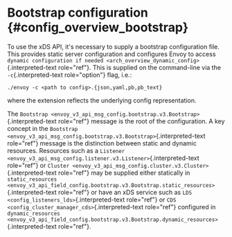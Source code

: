 Bootstrap configuration {#config_overview_bootstrap}
=======================

To use the xDS API, it\'s necessary to supply a bootstrap configuration
file. This provides static server configuration and configures Envoy to
access `dynamic
configuration if needed <arch_overview_dynamic_config>`{.interpreted-text
role="ref"}. This is supplied on the command-line via the
`-c`{.interpreted-text role="option"} flag, i.e.:

``` {.console}
./envoy -c <path to config>.{json,yaml,pb,pb_text}
```

where the extension reflects the underlying config representation.

The
`Bootstrap <envoy_v3_api_msg_config.bootstrap.v3.Bootstrap>`{.interpreted-text
role="ref"} message is the root of the configuration. A key concept in
the
`Bootstrap <envoy_v3_api_msg_config.bootstrap.v3.Bootstrap>`{.interpreted-text
role="ref"} message is the distinction between static and dynamic
resources. Resources such as a
`Listener <envoy_v3_api_msg_config.listener.v3.Listener>`{.interpreted-text
role="ref"} or `Cluster
<envoy_v3_api_msg_config.cluster.v3.Cluster>`{.interpreted-text
role="ref"} may be supplied either statically in
`static_resources <envoy_v3_api_field_config.bootstrap.v3.Bootstrap.static_resources>`{.interpreted-text
role="ref"} or have an xDS service such as `LDS
<config_listeners_lds>`{.interpreted-text role="ref"} or
`CDS <config_cluster_manager_cds>`{.interpreted-text role="ref"}
configured in
`dynamic_resources <envoy_v3_api_field_config.bootstrap.v3.Bootstrap.dynamic_resources>`{.interpreted-text
role="ref"}.
